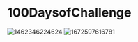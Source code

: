 # 100DaysofChallenge


![1462346224624](https://user-images.githubusercontent.com/109048001/210270146-42857239-d7a6-434b-aef2-01b873a55397.jpg)
![1672597616781](https://user-images.githubusercontent.com/109048001/210270191-e8aa7770-76c6-472e-84ee-744d617d8e54.jpeg)
